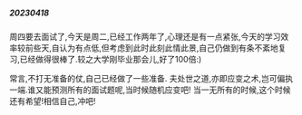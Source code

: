##### 20230418
周四要去面试了,今天是周二,已经工作两年了,心理还是有一点紧张,今天的学习效率较前些天,自认为有点低,但考虑到此时此刻此情此景,自己仍做到有条不紊地复习,已经做得很棒了.较之大学刚毕业那会儿,好了100倍:)

常言,不打无准备的仗,自己已经做了一些准备.
夫处世之道,亦即应变之术,岂可偏执一端.谁又能预测所有的面试题呢,当时候随机应变吧!
当一无所有的时候,这个时候还有希望!相信自己,冲吧!
